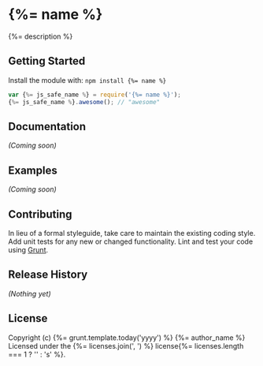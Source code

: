 # {%= name %}

{%= description %}

## Getting Started
Install the module with: `npm install {%= name %}`

```javascript
var {%= js_safe_name %} = require('{%= name %}');
{%= js_safe_name %}.awesome(); // "awesome"
```

## Documentation
_(Coming soon)_

## Examples
_(Coming soon)_

## Contributing
In lieu of a formal styleguide, take care to maintain the existing coding style. Add unit tests for any new or changed functionality. Lint and test your code using [Grunt](http://gruntjs.com/).

## Release History
_(Nothing yet)_

## License
Copyright (c) {%= grunt.template.today('yyyy') %} {%= author_name %}
Licensed under the {%= licenses.join(', ') %} license{%= licenses.length === 1 ? '' : 's' %}.
